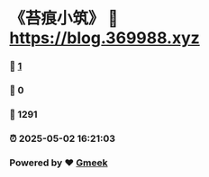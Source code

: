 # 《苔痕小筑》 :link: https://blog.369988.xyz 
### :page_facing_up: [1](https://blog.369988.xyz/tag.html) 
### :speech_balloon: 0 
### :hibiscus: 1291 
### :alarm_clock: 2025-05-02 16:21:03 
### Powered by :heart: [Gmeek](https://github.com/Meekdai/Gmeek)
